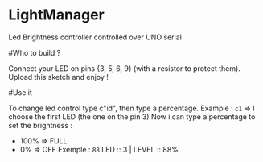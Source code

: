 # LightManager
Led Brightness controller controlled over UNO serial

#Who to build ?

Connect your LED on pins {3, 5, 6, 9} (with a resistor to protect them).
Upload this sketch and enjoy !

#Use it

To change led control type c"id", then type a percentage.
Example :
`c1` => I choose the first LED (the one on the pin 3)
Now i can type a percentage to set the brightness :
  - 100% => FULL
  - 0%   => OFF
Exemple :
`88`
LED :: 3 | LEVEL :: 88%

